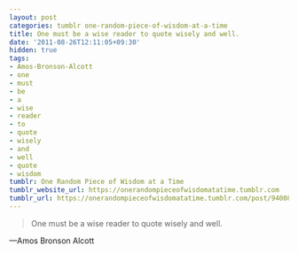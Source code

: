 ```yaml
---
layout: post
categories: tumblr one-random-piece-of-wisdom-at-a-time
title: One must be a wise reader to quote wisely and well.
date: '2011-08-26T12:11:05+09:30'
hidden: true
tags:
- Amos-Bronson-Alcott
- one
- must
- be
- a
- wise
- reader
- to
- quote
- wisely
- and
- well
- quote
- wisdom
tumblr: One Random Piece of Wisdom at a Time
tumblr_website_url: https://onerandompieceofwisdomatatime.tumblr.com
tumblr_url: https://onerandompieceofwisdomatatime.tumblr.com/post/9400882409/one-must-be-a-wise-reader-to-quote-wisely-and
---
```

> One must be a wise reader to quote wisely and well.

—Amos Bronson Alcott&nbsp;
